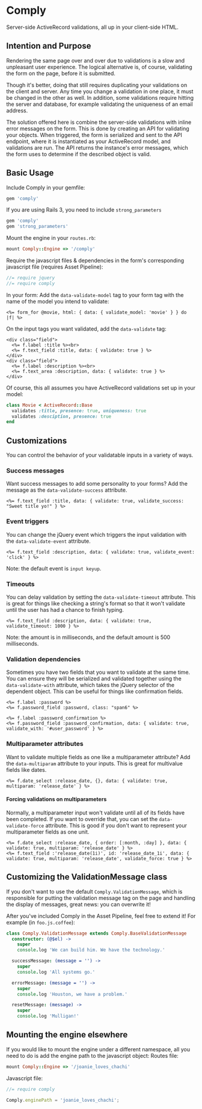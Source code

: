 # Comply
Server-side ActiveRecord validations, all up in your client-side HTML.

## Intention and Purpose
Rendering the same page over and over due to validations is a slow and unpleasant user experience. The logical alternative is, of course, validating the form on the page, before it is submitted.

Though it's better, doing that still requires duplicating your validations on the client and server. Any time you change a validation in one place, it must be changed in the other as well. In addition, some validations require hitting the server and database, for example validating the uniqueness of an email address.

The solution offered here is combine the server-side validations with inline error messages on the form. This is done by creating an API for validating your objects. When triggered, the form is serialized and sent to the API endpoint, where it is instantiated as your ActiveRecord model, and validations are run. The API returns the instance's error messages, which the form uses to determine if the described object is valid.

## Basic Usage
Include Comply in your gemfile:
```ruby
gem 'comply'
```
If you are using Rails 3, you need to include `strong_parameters`
```ruby
gem 'comply'
gem 'strong_parameters'
```
Mount the engine in your `routes.rb`:
```ruby
mount Comply::Engine => '/comply'
```
Require the javascript files & dependencies in the form's corresponding javascript file (requires Asset Pipeline):
```js
//= require jquery
//= require comply
```

In your form:
Add the `data-validate-model` tag to your form tag with the name of the model you intend to validate:
```erb
<%= form_for @movie, html: { data: { validate_model: 'movie' } } do |f| %>
```
On the input tags you want validated, add the `data-validate` tag:
```erb
<div class="field">
  <%= f.label :title %><br>
  <%= f.text_field :title, data: { validate: true } %>
</div>
<div class="field">
  <%= f.label :description %><br>
  <%= f.text_area :description, data: { validate: true } %>
</div>
```

Of course, this all assumes you have ActiveRecord validations set up in your model:
```ruby
class Movie < ActiveRecord::Base
  validates :title, presence: true, uniqueness: true
  validates :desciption, presence: true
end
```

## Customizations
You can control the behavior of your validatable inputs in a variety of ways.

### Success messages
Want success messages to add some personality to your forms? Add the message as the `data-validate-success` attribute.
```erb
<%= f.text_field :title, data: { validate: true, validate_success: "Sweet title yo!" } %>
```

### Event triggers
You can change the jQuery event which triggers the input validation with the `data-validate-event` attribute.
```erb
<%= f.text_field :description, data: { validate: true, validate_event: 'click' } %>
```
Note: the default event is `input keyup`.

### Timeouts
You can delay validation by setting the `data-validate-timeout` attribute. This is great for things like checking a string's format so that it won't validate until the user has had a chance to finish typing.
```erb
<%= f.text_field :description, data: { validate: true, validate_timeout: 1000 } %>
```
Note: the amount is in milliseconds, and the default amount is 500 milliseconds.

### Validation dependencies
Sometimes you have two fields that you want to validate at the same time. You can ensure they will be serialized and validated together using the `data-validate-with` attribute, which takes the jQuery selector of the dependent object. This can be useful for things like confirmation fields.
```erb
<%= f.label :password %>
<%= f.password_field :password, class: "span6" %>

<%= f.label :password_confirmation %>
<%= f.password_field :password_confirmation, data: { validate: true, validate_with: '#user_password' } %>
```

### Multiparameter attributes
Want to validate multiple fields as one like a multiparameter attribute? Add the `data-multiparam` attribute to your inputs. This is great for multivalue fields like dates.
```erb
<%= f.date_select :release_date, {}, data: { validate: true, multiparam: 'release_date' } %>
```

#### Forcing validations on multiparameters
Normally, a multiparameter input won't validate until all of its fields have been completed. If you want to override that, you can set the `data-validate-force` attribute. This is good if you don't want to represent your multiparameter fields as one unit.
```erb
<%= f.date_select :release_date, { order: [:month, :day] }, data: { validate: true, multiparam: 'release_date' } %>
<%= f.text_field :'release_date(1i)', id: 'release_date_1i', data: { validate: true, multiparam: 'release_date', validate_force: true } %>
```

## Customizing the ValidationMessage class
If you don't want to use the default `Comply.ValidationMessage`, which is responsible for putting the validation message tag on the page and handling the display of messages, great news: you can overwrite it!

After you've included Comply in the Asset Pipeline, feel free to extend it! For example (in `foo.js.coffee`):
```coffeescript
class Comply.ValidationMessage extends Comply.BaseValidationMessage
  constructor: (@$el) ->
    super
    console.log 'We can build him. We have the technology.'

  successMessage: (message = '') ->
    super
    console.log 'All systems go.'

  errorMessage: (message = '') ->
    super
    console.log 'Houston, we have a problem.'

  resetMessage: (message) ->
    super
    console.log 'Mulligan!'
```

## Mounting the engine elsewhere
If you would like to mount the engine under a different namespace, all you need to do is add the engine path to the javascript object:
Routes file:
```ruby
mount Comply::Engine => '/joanie_loves_chachi'
```
Javascript file:
```javascript
//= require comply

Comply.enginePath = 'joanie_loves_chachi';
```

